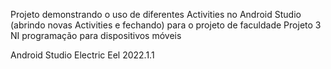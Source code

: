 Projeto demonstrando o uso de diferentes Activities no Android Studio (abrindo novas Activities e fechando) para o projeto de faculdade Projeto 3 NI programação para dispositivos móveis

Android Studio Electric Eel 2022.1.1
